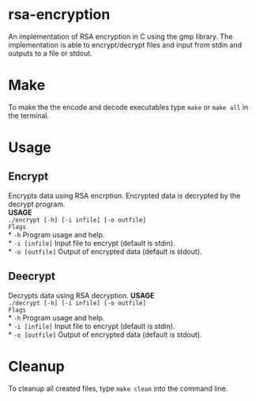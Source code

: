 # rsa-encryption
An implementation of RSA encryption in C using the gmp library. The implementation is able to encrypt/decrypt files and input from stdin and outputs to a file or stdout. 

# Make
To make the the encode and decode executables type `make` or `make all` in the terminal.

# Usage
## Encrypt  
Encrypts data using RSA encrption. Encrypted data is decrypted by the decrypt program.  
**USAGE**  
`./encrypt [-h] [-i infile] [-o outfile]`  
`Flags`  
    * `-h` Program usage and help.  
    * `-i [infile]` Input file to encrypt (default is stdin).  
    * `-o [outfile]` Output of encrypted data (default is stdout).  
  
## Deecrypt
Decrypts data using RSA decryption. 
**USAGE**  
`./decrypt [-h] [-i infile] [-o outfile]`  
`Flags`  
    * `-h` Program usage and help.  
    * `-i [infile]` Input file to encrypt (default is stdin).  
    * `-o [outfile]` Output of encrypted data (default is stdout).  
  
# Cleanup
To cleanup all created files, type `make clean` into the command line.




